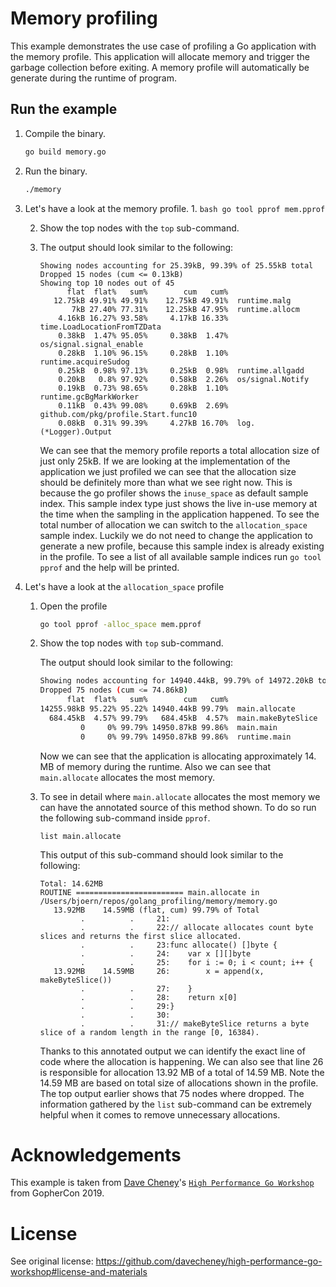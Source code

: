 # Memory profiling
This example demonstrates the use case of profiling a Go application with the memory profile. This application will
allocate memory and trigger the garbage collection before exiting. A memory profile will automatically be generate 
during the runtime of program.

## Run the example
1. Compile the binary.
    ```bash
   go build memory.go
   ```
2. Run the binary.
    ```bash
   ./memory
   ```
3. Let's have a look at the memory profile.
    1.
        ```bash
        go tool pprof mem.pprof 
        ```
       
   2. Show the top nodes with the `top` sub-command.
   3. The output should look similar to the following:
   
       ```
       Showing nodes accounting for 25.39kB, 99.39% of 25.55kB total
       Dropped 15 nodes (cum <= 0.13kB)
       Showing top 10 nodes out of 45
             flat  flat%   sum%        cum   cum%
          12.75kB 49.91% 49.91%    12.75kB 49.91%  runtime.malg
              7kB 27.40% 77.31%    12.25kB 47.95%  runtime.allocm
           4.16kB 16.27% 93.58%     4.17kB 16.33%  time.LoadLocationFromTZData
           0.38kB  1.47% 95.05%     0.38kB  1.47%  os/signal.signal_enable
           0.28kB  1.10% 96.15%     0.28kB  1.10%  runtime.acquireSudog
           0.25kB  0.98% 97.13%     0.25kB  0.98%  runtime.allgadd
           0.20kB   0.8% 97.92%     0.58kB  2.26%  os/signal.Notify
           0.19kB  0.73% 98.65%     0.28kB  1.10%  runtime.gcBgMarkWorker
           0.11kB  0.43% 99.08%     0.69kB  2.69%  github.com/pkg/profile.Start.func10
           0.08kB  0.31% 99.39%     4.27kB 16.70%  log.(*Logger).Output
       ```
       We can see that the memory profile reports a total allocation size of just only 25kB. If we are looking at the 
       implementation of the application we just profiled we can see that the allocation size should be definitely more
       than what we see right now. This is because the go profiler shows the `inuse_space` as default sample index. This
       sample index type just shows the live in-use memory at the time when the sampling in the application happened.
       To see the total number of allocation we can switch to the `allocation_space` sample index. Luckily we do not need
       to change the application to generate a new profile, because this sample index is already existing in the profile.
       To see a list of all available sample indices run `go tool pprof` and the help will be printed.
4. Let's have a look at the `allocation_space` profile
    1. Open the profile
       ```bash
       go tool pprof -alloc_space mem.pprof 
       ```
    2. Show the top nodes with `top` sub-command.
   
       The output should look similar to the following:
       
       ```bash
       Showing nodes accounting for 14940.44kB, 99.79% of 14972.20kB total
       Dropped 75 nodes (cum <= 74.86kB)
             flat  flat%   sum%        cum   cum%
       14255.98kB 95.22% 95.22% 14940.44kB 99.79%  main.allocate
         684.45kB  4.57% 99.79%   684.45kB  4.57%  main.makeByteSlice
                0     0% 99.79% 14950.87kB 99.86%  main.main
                0     0% 99.79% 14950.87kB 99.86%  runtime.main
       ```
       
       Now we can see that the application is allocating approximately 14. MB of memory during the runtime. Also we can see
       that `main.allocate` allocates the most memory.
   
    3. To see in detail where `main.allocate` allocates the most memory we can have the annotated source of this method
        shown. To do so run the following sub-command inside `pprof`.
        ```
       list main.allocate
       ```
       
       This output of this sub-command should look similar to the following:
       ```
       Total: 14.62MB
       ROUTINE ======================== main.allocate in /Users/bjoern/repos/golang_profiling/memory/memory.go
          13.92MB    14.59MB (flat, cum) 99.79% of Total
                .          .     21:
                .          .     22:// allocate allocates count byte slices and returns the first slice allocated.
                .          .     23:func allocate() []byte {
                .          .     24:	var x [][]byte
                .          .     25:	for i := 0; i < count; i++ {
          13.92MB    14.59MB     26:		x = append(x, makeByteSlice())
                .          .     27:	}
                .          .     28:	return x[0]
                .          .     29:}
                .          .     30:
                .          .     31:// makeByteSlice returns a byte slice of a random length in the range [0, 16384).
       ```
       
       Thanks to this annotated output we can identify the exact line of code where the allocation is happening. We can also
       see that line 26 is responsible for allocation 13.92 MB of a total of 14.59 MB. Note the 14.59 MB are based on total
       size of allocations shown in the profile. The top output earlier shows that 75 nodes where dropped.
       The information gathered by the `list` sub-command can be extremely helpful when it comes to remove 
       unnecessary allocations.
       
# Acknowledgements
This example is taken from [Dave Cheney](https://twitter.com/davecheney)'s 
[`High Performance Go Workshop`](https://dave.cheney.net/high-performance-go-workshop/gophercon-2019.html) 
from GopherCon 2019.

# License
See original license: https://github.com/davecheney/high-performance-go-workshop#license-and-materials